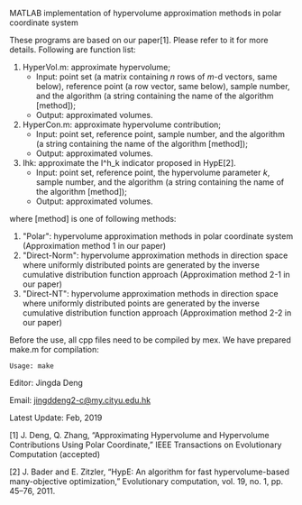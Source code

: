MATLAB implementation of hypervolume approximation methods in polar coordinate system
	
These programs are based on our paper[1]. Please refer to it for more details.
Following are function list:
	
1. HyperVol.m: approximate hypervolume;
	- Input: point set (a matrix containing $n$ rows of $m$-d vectors, same below), 
		reference point (a row vector, same below), sample number,
		and the algorithm (a string containing the name of the algorithm [method]);
	- Output: approximated volumes.
2. HyperCon.m: approximate hypervolume contribution;
	- Input: point set, reference point, sample number, 
		and the algorithm (a string containing the name of the algorithm [method]);
	- Output: approximated volumes.
3. Ihk: approximate the I^h_k indicator proposed in HypE[2]. 
	- Input: point set, reference point, the hypervolume parameter $k$, sample number, 
     		and the algorithm (a string containing the name of the algorithm [method]);
	- Output: approximated volumes.
	
where [method] is one of following methods:
1. "Polar": hypervolume approximation methods in polar coordinate system (Approximation method 1
			in our paper)
2. "Direct-Norm": hypervolume approximation methods in direction space where uniformly distributed 
			points are generated by the inverse cumulative distribution function approach 
			(Approximation method 2-1 in our paper)
3. "Direct-NT": hypervolume approximation methods in direction space where uniformly distributed 
			points are generated by the inverse cumulative distribution function approach 
			(Approximation method 2-2 in our paper)
			
			
Before the use, all cpp files need to be compiled by mex. We have prepared make.m for compilation:

	Usage: make
	
Editor: Jingda Deng

Email: jingddeng2-c@my.cityu.edu.hk

Latest Update: Feb, 2019

[1] J. Deng, Q. Zhang, “Approximating Hypervolume and Hypervolume Contributions Using Polar Coordinate,”
IEEE Transactions on Evolutionary Computation (accepted)

[2] J. Bader and E. Zitzler, “HypE: An algorithm for fast hypervolume-based many-objective optimization,”
Evolutionary computation, vol. 19, no. 1, pp. 45–76, 2011.
